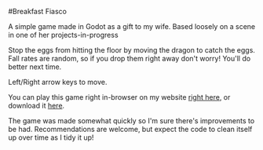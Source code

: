#Breakfast Fiasco

A simple game made in Godot as a gift to my wife. Based loosely on a scene in one of her projects-in-progress

Stop the eggs from hitting the floor by moving the dragon to catch the eggs. Fall rates are random, so if you drop them right away don't worry! You'll do better next time.

Left/Right arrow keys to move.

You can play this game right in-browser on my website [right here](http://m-r-williams.com/extras/breakfast-game/play/), or download it [here](http://m-r-williams.com/extras/breakfast-game).

The game was made somewhat quickly so I'm sure there's improvements to be had. Recommendations are welcome, but expect the code to clean itself up over time as I tidy it up!